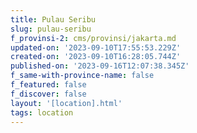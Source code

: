 ```yaml
---
title: Pulau Seribu
slug: pulau-seribu
f_provinsi-2: cms/provinsi/jakarta.md
updated-on: '2023-09-10T17:55:53.229Z'
created-on: '2023-09-10T16:28:05.744Z'
published-on: '2023-09-16T12:07:38.345Z'
f_same-with-province-name: false
f_featured: false
f_discover: false
layout: '[location].html'
tags: location
---
```



